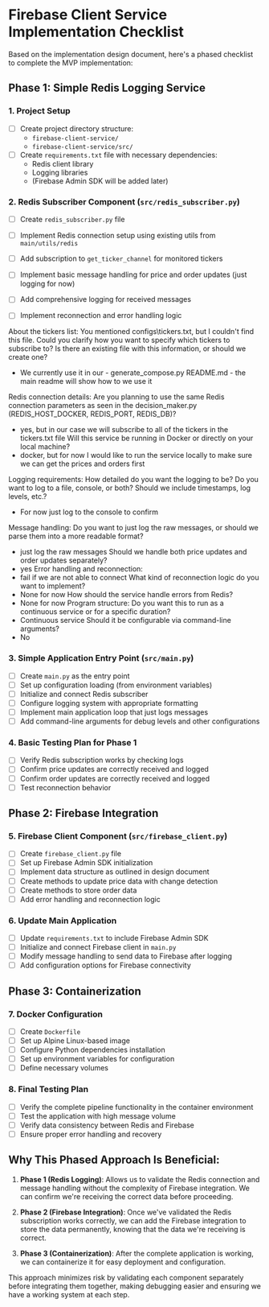 # Firebase Client Service Implementation Checklist

Based on the implementation design document, here's a phased checklist to complete the MVP implementation:

## Phase 1: Simple Redis Logging Service

### 1. Project Setup
- [ ] Create project directory structure:
  - `firebase-client-service/`
  - `firebase-client-service/src/`
- [ ] Create `requirements.txt` file with necessary dependencies:
  - Redis client library
  - Logging libraries
  - (Firebase Admin SDK will be added later)

### 2. Redis Subscriber Component (`src/redis_subscriber.py`)
- [ ] Create `redis_subscriber.py` file
- [ ] Implement Redis connection setup using existing utils from `main/utils/redis`
- [ ] Add subscription to `get_ticker_channel` for monitored tickers
- [ ] Implement basic message handling for price and order updates (just logging for now)
- [ ] Add comprehensive logging for received messages
- [ ] Implement reconnection and error handling logic



About the tickers list: You mentioned configs\tickers.txt, but I couldn't find this file. Could you clarify how you want to specify which tickers to subscribe to? Is there an existing file with this information, or should we create one?
- We currently use it in our - generate_compose.py
README.md - the main readme will show how to we use it

Redis connection details:
Are you planning to use the same Redis connection parameters as seen in the decision_maker.py (REDIS_HOST_DOCKER, REDIS_PORT, REDIS_DB)?
- yes, but in our case we will subscribe to all of the tickers in the tickers.txt file
Will this service be running in Docker or directly on your local machine?
- docker, but for now I would like to run the service locally to make sure we can get the prices and orders first


Logging requirements:
How detailed do you want the logging to be?
Do you want to log to a file, console, or both?
Should we include timestamps, log levels, etc.?
- For now just log to the console to confirm


Message handling:
Do you want to just log the raw messages, or should we parse them into a more readable format?
- just log the raw messages
Should we handle both price updates and order updates separately?
- yes
Error handling and reconnection:
- fail if we are not able to connect
What kind of reconnection logic do you want to implement?
- None for now
How should the service handle errors from Redis?
- None for now
Program structure:
Do you want this to run as a continuous service or for a specific duration?
- Continuous service
Should it be configurable via command-line arguments?
- No

### 3. Simple Application Entry Point (`src/main.py`)
- [ ] Create `main.py` as the entry point
- [ ] Set up configuration loading (from environment variables)
- [ ] Initialize and connect Redis subscriber
- [ ] Configure logging system with appropriate formatting
- [ ] Implement main application loop that just logs messages
- [ ] Add command-line arguments for debug levels and other configurations

### 4. Basic Testing Plan for Phase 1
- [ ] Verify Redis subscription works by checking logs
- [ ] Confirm price updates are correctly received and logged
- [ ] Confirm order updates are correctly received and logged
- [ ] Test reconnection behavior

## Phase 2: Firebase Integration

### 5. Firebase Client Component (`src/firebase_client.py`)
- [ ] Create `firebase_client.py` file
- [ ] Set up Firebase Admin SDK initialization
- [ ] Implement data structure as outlined in design document
- [ ] Create methods to update price data with change detection
- [ ] Create methods to store order data
- [ ] Add error handling and reconnection logic

### 6. Update Main Application
- [ ] Update `requirements.txt` to include Firebase Admin SDK
- [ ] Initialize and connect Firebase client in `main.py`
- [ ] Modify message handling to send data to Firebase after logging
- [ ] Add configuration options for Firebase connectivity

## Phase 3: Containerization

### 7. Docker Configuration
- [ ] Create `Dockerfile`
- [ ] Set up Alpine Linux-based image
- [ ] Configure Python dependencies installation
- [ ] Set up environment variables for configuration
- [ ] Define necessary volumes

### 8. Final Testing Plan
- [ ] Verify the complete pipeline functionality in the container environment
- [ ] Test the application with high message volume
- [ ] Verify data consistency between Redis and Firebase
- [ ] Ensure proper error handling and recovery

## Why This Phased Approach Is Beneficial:

1. **Phase 1 (Redis Logging)**: Allows us to validate the Redis connection and message handling without the complexity of Firebase integration. We can confirm we're receiving the correct data before proceeding.

2. **Phase 2 (Firebase Integration)**: Once we've validated the Redis subscription works correctly, we can add the Firebase integration to store the data permanently, knowing that the data we're receiving is correct.

3. **Phase 3 (Containerization)**: After the complete application is working, we can containerize it for easy deployment and configuration.

This approach minimizes risk by validating each component separately before integrating them together, making debugging easier and ensuring we have a working system at each step.
